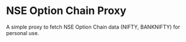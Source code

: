 # NSE Option Chain Proxy
A simple proxy to fetch NSE Option Chain data (NIFTY, BANKNIFTY) for personal use.